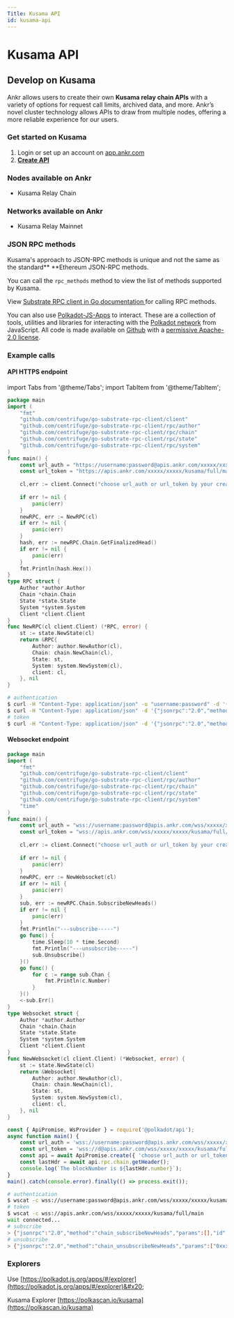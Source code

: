 ```yaml
---
Title: Kusama API
id: kusama-api
---
```


# Kusama API

## Develop on Kusama

Ankr allows users to create their own **Kusama relay chain APIs** with a variety of options for request call limits, archived data, and more. Ankr’s novel cluster technology allows APIs to draw from multiple nodes, offering a more reliable experience for our users.

### Get started on **Kusama**

1. Login or set up an account on [app.ankr.com](https://app.ankr.com/api/)
2. [**Create API**](https://app.ankr.com/apps/api)

### **Nodes available on Ankr**

* Kusama Relay Chain

### **Networks available on Ankr**

* Kusama Relay Mainnet

### JSON RPC methods

Kusama's approach to JSON-RPC methods is unique and not the same as the standard** **Ethereum JSON-RPC methods.

You can call the `rpc_methods` method to view the list of methods supported by Kusama.

View [Substrate RPC client in Go documentation ](https://pkg.go.dev/github.com/centrifuge/go-substrate-rpc-client#section-documentation)for calling RPC methods.&#x20;

You can also use [Polkadot-JS-Apps](https://polkadot.js.org/docs/) to interact. These are a collection of tools, utilities and libraries for interacting with the [Polkadot network](https://polkadot.network) from JavaScript. All code is made available on [Github](https://github.com/polkadot-js/) with a [permissive Apache-2.0 license](https://en.wikipedia.org/wiki/Apache\_License#Version\_2.0).

### Example calls

#### API HTTPS endpoint

import Tabs from '@theme/Tabs';
import TabItem from '@theme/TabItem';

<Tabs>
<TabItem value="go" label="Go">

```go
package main
import (
    "fmt"
    "github.com/centrifuge/go-substrate-rpc-client/client"
    "github.com/centrifuge/go-substrate-rpc-client/rpc/author"
    "github.com/centrifuge/go-substrate-rpc-client/rpc/chain"
    "github.com/centrifuge/go-substrate-rpc-client/rpc/state"
    "github.com/centrifuge/go-substrate-rpc-client/rpc/system"
)
func main() {
    const url_auth = "https://username:password@apis.ankr.com/xxxxx/xxxxx/kusama/full/main"    // authentication
    const url_token = "https://apis.ankr.com/xxxxx/xxxxx/kusama/full/main"                     // token
    
    cl,err := client.Connect("choose url_auth or url_token by your created type")
    
    if err != nil {
        panic(err)
    }
    newRPC, err := NewRPC(cl)
    if err != nil {
        panic(err)
    }
    hash, err := newRPC.Chain.GetFinalizedHead()
    if err != nil {
        panic(err)
    }
    fmt.Println(hash.Hex())
}
type RPC struct {
    Author *author.Author
    Chain *chain.Chain
    State *state.State
    System *system.System
    Client *client.Client
}
func NewRPC(cl client.Client) (*RPC, error) {
    st := state.NewState(cl)
    return &RPC{
        Author: author.NewAuthor(cl),
        Chain: chain.NewChain(cl),
        State: st,
        System: system.NewSystem(cl),
        client: cl,
    }, nil
}
```
</TabItem>
<TabItem value="curl" label="curl">

```bash
# authentication
$ curl -H "Content-Type: application/json" -u "username:password" -d '{"jsonrpc":"2.0","method":"chain_getBlock","params":[],"id":1}' https://apis.ankr.com/xxxxx/xxxxx/kusama/full/main
$ curl -H "Content-Type: application/json" -d '{"jsonrpc":"2.0","method":"chain_getBlock","params":[],"id":1}' https://username:password@apis.ankr.com/xxxxx/xxxxx/kusama/full/main
# token
$ curl -H "Content-Type: application/json" -d '{"jsonrpc":"2.0","method":"chain_getBlock","params":[],"id":1}' https://apis.ankr.com/xxxxx/xxxxx/kusama/full/main
```
</TabItem>
</Tabs>

#### Websocket endpoint

<Tabs>
<TabItem value="go" label="Go">

```go
package main
import (
    "fmt"
    "github.com/centrifuge/go-substrate-rpc-client/client"
    "github.com/centrifuge/go-substrate-rpc-client/rpc/author"
    "github.com/centrifuge/go-substrate-rpc-client/rpc/chain"
    "github.com/centrifuge/go-substrate-rpc-client/rpc/state"
    "github.com/centrifuge/go-substrate-rpc-client/rpc/system"
    "time"
)
func main() {
    const url_auth = "wss://username:password@apis.ankr.com/wss/xxxxx/xxxxx/kusama/full/main"    // authentication
    const url_token = "wss://apis.ankr.com/wss/xxxxx/xxxxx/kusama/full/main"                     // token
    
    cl,err := client.Connect("choose url_auth or url_token by your created type")
    
    if err != nil {
        panic(err)
    }
    newRPC, err := NewWebsocket(cl)
    if err != nil {
        panic(err)
    }
    sub, err := newRPC.Chain.SubscribeNewHeads()
    if err != nil {
        panic(err)
    }
    fmt.Println("---subscribe-----")
    go func() {
        time.Sleep(10 * time.Second)
        fmt.Println("---unsubscribe-----")
        sub.Unsubscribe()
    }()
    go func() {
        for c := range sub.Chan {
            fmt.Println(c.Number)
        }
    }()
    <-sub.Err()
}
type Websocket struct {
    Author *author.Author
    Chain *chain.Chain
    State *state.State
    System *system.System
    Client *client.Client
}
func NewWebsocket(cl client.Client) (*Websocket, error) {
    st := state.NewState(cl)
    return &Websocket{
        Author: author.NewAuthor(cl),
        Chain: chain.NewChain(cl),
        State: st,
        System: system.NewSystem(cl),
        client: cl,
    }, nil
}
```
</TabItem>
<TabItem value="javascript" label="javascript">

```javascript
const { ApiPromise, WsProvider } = require('@polkadot/api');
async function main() {
    const url_auth = 'wss://username:password@apis.ankr.com/wss/xxxxx/xxxxx/kusama/full/main'    // authentication
    const url_token = 'wss://d@apis.ankr.com/wss/xxxxx/xxxxx/kusama/full/main'                   // token
    const api = await ApiPromise.create({ 'choose url_auth or url_token by your created type' });
    const lastHdr = await api.rpc.chain.getHeader();
    console.log(`The blockNumber is ${lastHdr.number}`);
}
main().catch(console.error).finally(() => process.exit());
```
</TabItem>
<TabItem value="curl" label="Curl">

```bash
# authentication
$ wscat -c wss://username:password@apis.ankr.com/wss/xxxxx/xxxxx/kusama/full/main
# token
$ wscat -c wss://apis.ankr.com/wss/xxxxx/xxxxx/kusama/full/main
wait connected...
# subscribe
> {"jsonrpc":"2.0","method":"chain_subscribeNewHeads","params":[],"id":1}
# unsubscribe
> {"jsonrpc":"2.0","method":"chain_unsubscribeNewHeads","params":["0xxxxxxxxxxxxxxx"],"id":1}
```
</TabItem>
</Tabs>

### Explorers

Use [https://polkadot.js.org/apps/#/explorer](https://polkadot.js.org/apps/#/explorer)&#x20;

Kusama Explorer [https://polkascan.io/kusama](https://polkascan.io/kusama)